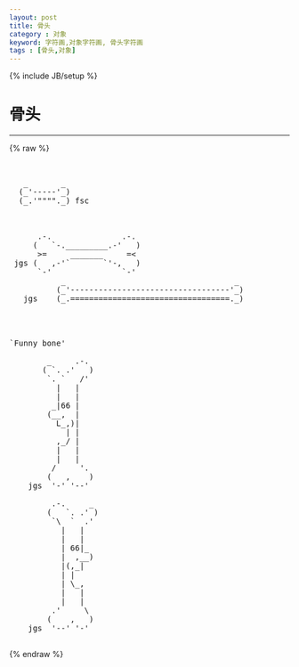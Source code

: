 ```yaml
---
layout: post
title: 骨头
category : 对象
keyword: 字符画,对象字符画, 骨头字符画
tags : [骨头,对象]
---
```

{% include JB/setup %}
# 骨头
---
{% raw %}
<pre>


   _       _
  (_&#039;-----&#039;_)
  (_.&#039;&quot;&quot;&quot;&quot;._) fsc



      .-.               .-.
     (   `-._________.-&#039;   )
      &gt;=     _______     =&lt;
 jgs (   ,-&#039;`       `&#039;-,   )
      `-&#039;               `-&#039;
           _                                    _
          (_&#039;----------------------------------&#039;_)
   jgs    (_.==================================._)




`Funny bone&#039;

        _     .-.
       ( `. .&#039;   )
        `. `   /&#039;
          |   |
          |   |
         _|66 |
        (__,  |
          L_,)|
            | |
          ,_/ |
          |   |
          |   |
         /     &#039;.
        (   ,    )
    jgs  &#039;-&#039; &#039;--&#039;

         .-.     _
        (   `. .&#039; )
         `\  `  .&#039;
           |   |
           |   |
           | 66|_
           |  ,__)
           |(,_|
           | |
           | \_,
           |   |
           |   |
         .&#039;     \
        (    ,   )
    jgs  &#039;--&#039; &#039;-&#039;
 </pre>
{% endraw %}
